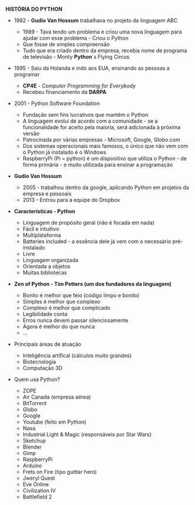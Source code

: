 **HISTÓRIA DO PYTHON**

- 1982 - **Gudio Van Hossum** trabalhava no projeto da linguagem ABC
    - 1989 - Tava tendo um problema e criou uma nova linguagem para ajudar com esse problema - Criou o Python
    - Que fosse de simples compreensão
    - Tudo que era criado dentro da empresa, recebia nome de programa de televisão - Monty **Python**`s Flying Circus

- 1995 - Saiu da Holanda e indo aos EUA, ensinando as pessoas a programar
    - **CP4E** - *Computer Programming for Everybody*
    - Recebeu financiamento da **DARPA**
    
- 2001 - Python Software Foundation
    - Fundação sem fins lucrativos que mantém o Python
    - A linguagem evolui de acordo com a comunidade - se a funcionalidade for aceito pela maioria, será adicionada à próxima versão
    - Patrocinada por várias empresas - Microsoft, Google, Globo.com
    - Dos sistemas operacionais mais famosos, o único que não vem com o Python já instalado é o Windows
    - RaspberryPi (Pi = python) é um dispositivo que utiliza o Python - de forma primária - e muito utilizada para ensinar a programação

- ******Gudio Van Hossum******
    - 2005 - trabalhou dentro da google, aplicando Python em projetos da empresa e pessoais
    - 2013 - Entrou para a equipe do Dropbox

- ************Características - Python************
    - Linguagem de propósito geral (não é focada em nada)
    - Fácil e intuitivo
    - Multiplataforma
    - Batteries included - a essência dele já vem com o necessário pré-instalado
    - Livre
    - Linguagem organizada
    - Orientada a objetos
    - Muitas bibliotecas
    
- **Zen of Python - Tim Petters (um dos fundadores da linguagem)**
    - Bonito é melhor que feio (código limpo e bonito)
    - Simples é melhor que complexo
    - Complexo é melhor que complicado
    - Legibilidade conta
    - Erros nunca devem passar silenciosamente
    - Agora é melhor do que nunca
    - …

- Principais áreas de atuação
    - Inteligência artifical (cálculos muito grandes)
    - Biotecnologia
    - Computação 3D

- Quem usa Python?
    - ZOPE
    - Air Canada (empresa aérea)
    - BitTorrent
    - Globo
    - Google
    - Youtube (feito em Python)
    - Nasa
    - Industrial Light & Magic (responsáveis por Star Wars)
    - Sketchup
    - Blender
    - Gimp
    - RaspberryPi
    - Arduino
    - Frets on Fire (tipo guittar hero)
    - Jweryl Quest
    - Eve Online
    - Civilization IV
    - Battlefield 2